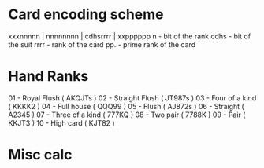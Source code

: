# Card encoding scheme
xxxnnnnn | nnnnnnnn | cdhsrrrr | xxpppppp
n - bit of the rank
cdhs - bit of the suit
rrrr - rank of the card 
pp. - prime rank of the card

# Hand Ranks
01 - Royal Flush     ( AKQJTs )
02 - Straight Flush  ( JT987s )
03 - Four of a kind  ( KKKK2  )
04 - Full house      ( QQQ99  )
05 - Flush           ( AJ872s )
06 - Straight        ( A2345  )
07 - Three of a kind ( 777KQ  )
08 - Two pair        ( 7788K  )
09 - Pair            ( KKJT3  )
10 - High card       ( KJT82  )

# Misc calc